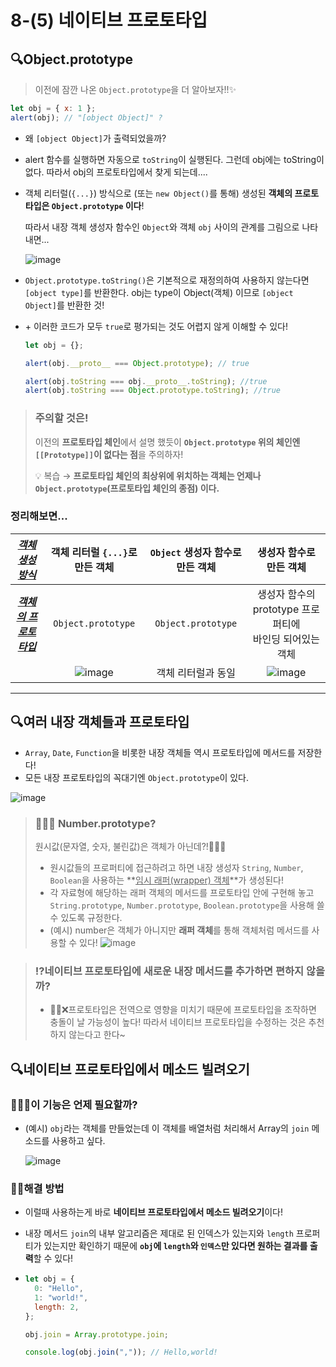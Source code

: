 # 8-(5) 네이티브 프로토타입

## 🔍Object.prototype

> 이전에 잠깐 나온 `Object.prototype`을 더 알아보자!!✨

```js
let obj = { x: 1 };
alert(obj); // "[object Object]" ?
```

- 왜 `[object Object]`가 출력되었을까?

- alert 함수를 실행하면 자동으로 `toString`이 실행된다. 그런데 obj에는 toString이 없다. 따라서 obj의 프로토타입에서 찾게 되는데....

- 객체 리터럴(`{...}`) 방식으로 (또는 `new Object()`를 통해) 생성된 **객체의 프로토타입은 `Object.prototype` 이다**!
  
  따라서 내장 객체 생성자 함수인 `Object`와 객체 `obj` 사이의 관계를 그림으로 나타내면...
  
  ![image](https://user-images.githubusercontent.com/67737432/127735336-5940892b-596e-4b70-82ff-a0fa20b48f86.png)   
  
  
- `Object.prototype.toString()`은 기본적으로 재정의하여 사용하지 않는다면 `[object type]`를 반환한다. 
  obj는 type이 Object(객체) 이므로 `[object Object]`를 반환한 것!
  
- \+ 이러한 코드가 모두 `true`로 평가되는 것도 어렵지 않게 이해할 수 있다!

  ```js
  let obj = {};
  
  alert(obj.__proto__ === Object.prototype); // true
  
  alert(obj.toString === obj.__proto__.toString); //true
  alert(obj.toString === Object.prototype.toString); //true
  ```

> ### 주의할 것은!
>
> 이전의 **프로토타입 체인**에서 설명 했듯이
> **`Object.prototype` 위의 체인엔 `[[Prototype]]`이 없다는 점**을 주의하자!
>
> 💡 복습 → **프로토타입 체인의 최상위에 위치하는 객체는 언제나 `Object.prototype`(프로토타입 체인의 종점) 이다.**



### 정리해보면...

|    <u>*객체 생성 방식*</u>     |               객체 리터럴 `{...}`로 만든 객체                | `Object` 생성자 함수로 만든 객체 |                   생성자 함수로 만든 객체                    |
| :----------------------------: | :----------------------------------------------------------: | :------------------------------: | :----------------------------------------------------------: |
| <u>***객체의 프로토타입***</u> |                      `Object.prototype`                      |        `Object.prototype`        | 생성자 함수의 prototype 프로퍼티에 <br/>바인딩 되어있는 객체 |
|                                | ![image](https://user-images.githubusercontent.com/67737432/127735362-d187500c-5b46-465d-81f9-8e141fdc9828.png) |        객체 리터럴과 동일        | ![image](https://user-images.githubusercontent.com/67737432/127735375-ccab85e1-64e1-4ee9-96fe-f59778b52f8d.png) |



---



## 🔍여러 내장 객체들과 프로토타입

- `Array`, `Date`, `Function`을 비롯한 내장 객체들 역시 프로토타입에 메서드를 저장한다!
- 모든 내장 프로토타입의 꼭대기엔 `Object.prototype`이 있다.

![image](https://user-images.githubusercontent.com/67737432/127735396-42e46967-6e74-4186-9082-d272782431ed.png)

> ### 🤷🏻‍♀️ Number.prototype?
>
> 원시값(문자열, 숫자, 불린값)은 객체가 아닌데?!🤯🤯🤯
>
> - 원시값들의 프로퍼티에 접근하려고 하면 내장 생성자 `String`, `Number`, `Boolean`을 사용하는 **<u>임시 래퍼(wrapper) 객체</u>**가 생성된다!
> - 각 자료형에 해당하는 래퍼 객체의 메서드를 프로토타입 안에 구현해 놓고 `String.prototype`, `Number.prototype`, `Boolean.prototype`을 사용해 쓸 수 있도록 규정한다.
> - (예시) number은 객체가 아니지만 **래퍼 객체**를 통해 객체처럼 메서드를 사용할 수 있다!
>   ![image](https://user-images.githubusercontent.com/67737432/127735399-00ee82b1-8c96-4f34-8916-77facd41f315.png)



> ### ⁉네이티브 프로토타입에 새로운 내장 메서드를 추가하면 편하지 않을까?
> 
> - ✋🏻❌프로토타입은 전역으로 영향을 미치기 때문에 프로토타입을 조작하면 충돌이 날 가능성이 높다! 
  따라서 네이티브 프로토타입을 수정하는 것은 추천하지 않는다고 한다~





## 🔍네이티브 프로토타입에서 메소드 빌려오기

### 💁🏻‍♂️이 기능은 언제 필요할까?

- (예시) `obj`라는 객체를 만들었는데 이 객체를 배열처럼 처리해서 Array의 `join` 메소드를 사용하고 싶다.
  
   ![image](https://user-images.githubusercontent.com/67737432/127735416-18dfac4c-f2e6-42f2-8573-f8dcd6264802.png)

  

### 👏🏻해결 방법

- 이럴때 사용하는게 바로 **네이티브 프로토타입에서 메소드 빌려오기**이다!
- 내장 메서드 `join`의 내부 알고리즘은 제대로 된 인덱스가 있는지와 `length` 프로퍼티가 있는지만 확인하기 때문에
  **`obj`에 `length`와 `인덱스`만 있다면 원하는 결과를 출력**할 수 있다!

- ```js
  let obj = {
    0: "Hello",
    1: "world!",
    length: 2,
  };
  
  obj.join = Array.prototype.join;
  
  console.log(obj.join(",")); // Hello,world!
  ```

